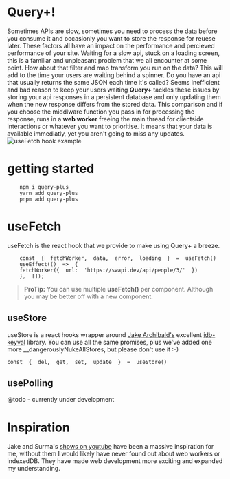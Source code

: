 # Query+!

Sometimes APIs are slow, sometimes you need to process the data before you consume it and occasionly you want to store the response for reuese later. These factors all have an impact on the performance and percieved performance of your site. Waiting for a slow api, stuck on a loading screen, this is a familiar and unpleasant problem that we all encounter at some point. How about that filter and map transform you run on the data? This will add to the time your users are waiting behind a spinner. Do you have an api that usually returns the same JSON each time it's called? Seems inefficient and bad reason to keep your users waiting
**Query+** tackles these issues by storing your api responses in a persistent database and only updating them when the new response differs from the stored data. This comparison and if you choose the middlware function you pass in for processing the response, runs in a **web worker** freeing the main thread for clientside interactions or whatever you want to prioritise. It means that your data is available immediatly, yet you aren't going to miss any updates. 
![useFetch hook example](https://repository-images.githubusercontent.com/505699390/e7071961-16bf-4dc2-b31e-f72eca2940a5)
# getting started
        npm i query-plus
        yarn add query-plus
        pnpm add query-plus
# useFetch

useFetch is the react hook that we provide to make using Query+ a breeze.

        const  {  fetchWorker,  data,  error,  loading  }  =  useFetch()
        useEffect(()  =>  {
        fetchWorker({  url:  'https://swapi.dev/api/people/3/'  })
        },  []);
> **ProTip:** You can use multiple **useFetch()** per component. Although you may be better off with a new component.




## useStore

useStore is a react hooks wrapper around [Jake Archibald's](https://github.com/jakearchibald) excellent [idb-keyval](https://github.com/jakearchibald/idb-keyval) library. You can use all the same promises, plus we've added one more __dangerouslyNukeAllStores, but please don't use it :-)

    const  {  del,  get,  set,  update  }  =  useStore()

## usePolling

@todo - currently under development


# Inspiration

Jake and Surma's [shows on youtube](https://www.youtube.com/c/GoogleChromeDevelopers) have been a massive inspiration for me, without them I would likely have never found out about web workers or indexedDB. They have made web development more exciting and expanded my understanding.